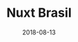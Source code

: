 ---
path: "/projeto/nuxtjsbrasil"
category: ["Open-source"]
title: "Nuxt Brasil"
date: 2018-08-13
online: true
opensource: true
repo: "https://github.com/nuxtjsbrasil/nuxtjsbrasil.github.io"
image: "./nuxt-brasil.png"
url: "https://nuxt.com.br/"
description: "Idealizador e mantenedor do grupo de usuários brasileiros Universal Vue.js Applications // Nuxt Brasil"
tags: [ "vue", "vuejs", "nuxt", "nuxtjs", "nuxtbrasil", "netlify" ]
---